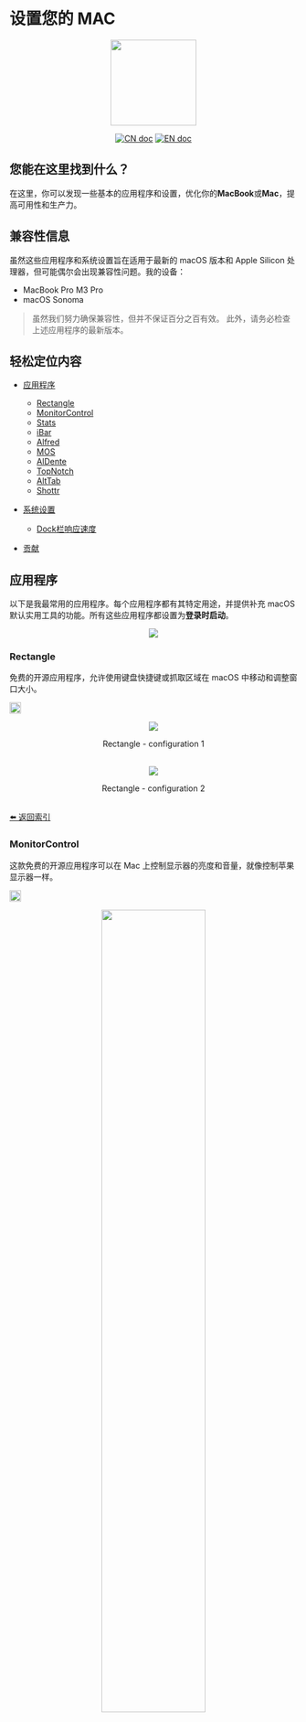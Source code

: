 # 设置您的 MAC
<p align="center"><img src="logo.png" width=150px></p> 

<p align="center">
<a href="README_CN.md"><img src="https://img.shields.io/badge/文档-中文版-blue.svg" alt="CN doc"></a>
<a href="../README.md"><img src="https://img.shields.io/badge/document-English-blue.svg" alt="EN doc"></a>
</p>

## 您能在这里找到什么？
在这里，你可以发现一些基本的应用程序和设置，优化你的**MacBook**或**Mac**，提高可用性和生产力。

## 兼容性信息
虽然这些应用程序和系统设置旨在适用于最新的 macOS 版本和 Apple Silicon 处理器，但可能偶尔会出现兼容性问题。我的设备：

- MacBook Pro M3 Pro
- macOS Sonoma

> 虽然我们努力确保兼容性，但并不保证百分之百有效。
> 此外，请务必检查上述应用程序的最新版本。


## 轻松定位内容
- [应用程序](#应用程序)
  - [Rectangle](#rectangle)
  - [MonitorControl](#monitorcontrol)
  - [Stats](#stats)
  - [iBar](#ibar)
  - [Alfred](#alfred)
  - [MOS](#mos)
  - [AlDente](#aldente)
  - [TopNotch](#topnotch)
  - [AltTab](#alttab)
  - [Shottr](#shottr)

- [系统设置](#系统设置)
  - [Dock栏响应速度](#dock栏响应速度)

- [贡献](#贡献)

## 应用程序
以下是我最常用的应用程序。每个应用程序都有其特定用途，并提供补充 macOS 默认实用工具的功能。所有这些应用程序都设置为**登录时启动**。

<p align="center"><img src="applications.png" width=auto></p> 

### Rectangle
免费的开源应用程序，允许使用键盘快捷键或抓取区域在 macOS 中移动和调整窗口大小。

<a href="https://rectangleapp.com/"><img src="https://img.shields.io/badge/download-here-blue.svg" height=20px></a>

<p align="center"><img src="rectangle/rectangle-config.png">
<p align="center" justify="center">Rectangle - configuration 1<br><br />


<p align="center"><img src="rectangle/rectangle-config2.png">
<p align="center" justify="center">Rectangle - configuration 2<br><br />

[⬅️ 返回索引](#轻松定位内容)

### MonitorControl
这款免费的开源应用程序可以在 Mac 上控制显示器的亮度和音量，就像控制苹果显示器一样。

<a href="https://github.com/MonitorControl/MonitorControl"><img src="https://img.shields.io/badge/download-here-blue.svg" height=20px></a>

<p align="center"><img src="monitorControl/monitorControl-mockup.png" width=60%>
<p align="center" justify="center">MonitorControl - menu bar<br><br />

<p align="center"><img src="monitorControl/monitorControl-config.png">
<p align="center" justify="center">MonitorControl - configuration<br><br />

[⬅️ 返回索引](#轻松定位内容)

### Stats
你可能已经注意到，我的 Mac 的统计数据现在可以方便地显示在状态栏中。这都要归功于我最喜欢的一款应用程序，它让我可以直接从菜单栏监控几乎所有组件。

<a href="https://github.com/exelban/stats"><img src="https://img.shields.io/badge/download-here-orange.svg" height=20px></a>

<p align="center"><img src="stats/stats-mockup1.png" width=60%>
<p align="center" justify="center">Stats - menu bar<br><br />

<p align="center"><img src="stats/stats-mockup2.png">
<p align="center" justify="center">Stats - monitors available<br><br />

> 我个人主要使用电源、风扇、CPU 和内存使用情况功能。不过，还有很多其他功能可供您自行探索。

#### CPU 监控配置
**⚠️ 警告： 此内容包含多个图像。**

<p align="center"><img src="stats/stats-cpu.png" width=50%>
<p align="center" justify="center">Stats - cpu usage<br><br />

<p align="center"><img src="stats/stats-cpu1.png">
<p align="center" justify="center">Stats - cpu configuration 1<br><br />

<p align="center"><img src="stats/stats-cpu2.png">
<p align="center" justify="center">Stats - cpu configuration 2<br><br />

<p align="center"><img src="stats/stats-cpu3.png">
<p align="center" justify="center">Stats - cpu configuration 3<br><br />

#### RAM 监视器配置

<p align="center"><img src="stats-ram.png" width=50%>
<p align="center" justify="center">Stats - ram usage<br><br />

<p align="center"><img src="stats/stats-ram1.png">
<p align="center" justify="center">Stats - ram configuration 1<br><br />

<p align="center"><img src="stats/stats-ram2.png">
<p align="center" justify="center">Stats - ram configuration 2<br><br />

<p align="center"><img src="stats/stats-ram3.png">
<p align="center" justify="center">Stats - ram configuration 3<br><br />

#### 风扇监视器配置

<p align="center"><img src="stats/stats-fans.png" width=50%>
<p align="center" justify="center">Stats - fans usage (bottom) in RPM<br><br />

<p align="center"><img src="stats/stats-fans1.png">
<p align="center" justify="center">Stats - fans configuration 1<br><br />

<p align="center"><img src="stats/stats-fans2.png">
<p align="center" justify="center">Stats - fans configuration 2<br><br />

#### 电源监控器配置
<p align="center"><img src="stats/stats-fans.png" width=50%>
<p align="center" justify="center">Stats - fans usage (top)<br><br />

<p align="center"><img src="stats/stats-battery1.png">
<p align="center" justify="center">Stats - power configuration 1<br><br />

<p align="center"><img src="stats/stats-battery2.png">
<p align="center" justify="center">Stats - power configuration 2<br><br />

[⬅️ 返回索引](#轻松定位内容)

### iBar
随着苹果硅处理器的问世，刘海的引入导致菜单栏空间有限。有了这款 app，你可以直接在菜单栏上将占据空间的图标归类到一个固定的文件夹中。

<a href="https://apps.apple.com/pt/app/ibar-menubar-icon-control-tool/id6443843900?l=en-GB&mt=12"><img src="https://img.shields.io/badge/download-here-purple.svg" height=20px></a>

<p align="center"><img src="iBar/ibar-mockup.png">
<p align="center" justify="center">iBar - menu bar<br><br />

就我而言，我通常会隐藏除统计监视器之外的所有内容。
<p align="center"><img src="iBar/ibar-config.png">
<p align="center" justify="center">iBar - configuration<br><br />

[⬅️ 返回索引](#轻松定位内容)

### Alfred
Mac 版 Spotlight 的升级版本，增强了本地和网络搜索功能，可进行更详细、更全面的搜索。

<a href="https://www.alfredapp.com/"><img src="https://img.shields.io/badge/download-here-green.svg" height=20px></a>

<p align="center"><img src="alfred/alfred-mockup.png">
<p align="center" justify="center">Alfred - search functionality<br><br />

<p align="center"><img src="alfred/alfred-config.png">
<p align="center" justify="center">Alfred - configuration<br><br />

[⬅️ 返回索引](#轻松定位内容)

### MOS
对 Mac 上默认的鼠标滚动方向感到沮丧？有了这款应用程序，你就可以根据自己的喜好，扭转 "不自然 "的外部鼠标滚动方向。只需下载，即可轻松使用。

<a href="https://mos.caldis.me/"><img src="https://img.shields.io/badge/download-here-blue.svg" height=20px></a>

<p align="center"><img src="mos/mos-config.png">
<p align="center" justify="center">MOS - configuration<br><br />

[⬅️ 返回索引](#轻松定位内容)

### AlDente
如果你和我一样，经常将 MacBook 长期连接到充电器上，你可能会担心电池的健康状况。持续 100% 充电可能会对电池造成化学和不可逆的损害。

您可能还听说过[锂离子电池的使用寿命](https://www.apple.com/batteries/why-lithium-ion/)，通常约为 1000 个充电周期。当你的 MacBook 一直插在电源插座上时，即使在充电过程中，系统也可能从电池中汲取电能，从而进一步加速电池的老化。

回到**Aldente** - 这款应用程序提供了一种解决方案，它允许你设置电池电量上限，确保系统只从电源而不是电池中获取能量。我强烈建议升级到专业版，以便对 Mac 的电池健康状况进行更深入的管理，不过免费版也足以满足基本的基础功能需求。

<a href="https://github.com/AppHouseKitchen/AlDente-Charge-Limiter"><img src="https://img.shields.io/badge/download-here-red.svg" height=20px></a>

<p align="center"><img src="aldente/aldente-mockup.png">
<p align="center" justify="center">Aldente - menu bar<br><br />

<p align="center"><img src="aldente/battery-not-charging.png">
<p align="center" justify="center">Aldente - system battery not charging<br><br />

<p align="center"><img src=aldente/aldente-premium1.png">
<p align="center" justify="center">Aldente - premium functionalities 1<br><br />

<p align="center"><img src="aldente/aldente-premium2.png">
<p align="center" justify="center">Aldente - premium functionalities 2<br><br />

<p align="center"><img src="aldente/aldente-premium3.png">
<p align="center" justify="center">Aldente - premium functionalities 3<br><br />

<p align="center"><img src="aldente/aldente-premium4.png">
<p align="center" justify="center">Aldente - premium functionalities 4<br><br />

[⬅️ 返回索引](#轻松定位内容)

### TopNotch
你可以根据需要在新款 MacBook 上隐藏或显示刘海。

<a href="https://topnotch.app/"><img src="https://img.shields.io/badge/download-here-pink.svg" height=20px></a>

<p align="center"><img src="topNotch/topnotch-off.png">
<p align="center" justify="center">Top Notch - disabled<br><br />

<p align="center"><img src="topNotch/topnotch-on.png">
<p align="center" justify="center">Top Notch - enabled<br><br />

[⬅️ 返回索引](#轻松定位内容)

### AltTab
它为 macOS 带来了 Windows "alt-tab "窗口切换器的强大功能，也可以根据需要进行自定义。

<a href="https://alt-tab-macos.netlify.app/"><img src="https://img.shields.io/badge/download-here-yellow.svg" height=20px></a>

<p align="center"><img src="alttab/alttab-mockup.png">
<p align="center" justify="center">Alt Tab - feature<br><br />

<p align="center"><img src="alttab/alttab-config.png">
<p align="center" justify="center">Alt Tab - configuration<br><br />

[⬅️ 返回索引](#轻松定位内容)

### Shottr
一款多功能截图工具，提供一系列功能来增强你的截图体验。本文档中的所有截图都是使用 Shottr 截取的。

<a href="https://shottr.cc/"><img src="https://img.shields.io/badge/download-here-green.svg" height=20px></a>

<p align="center"><img src="shottr/shottr-config.png">
<p align="center" justify="center">Shottr - configuration<br><br />

[⬅️ 返回索引](#轻松定位内容)

## 系统设置

### Dock栏响应速度
Mac Dock栏有时会占用桌面空间。你可以使用组合键**⌥⌘D**来隐藏/显示 Dock。不过，Dock 重新出现的动画速度太慢。

- 要让 Dock 在需要时**立即**跃回视图，而不是滑动，请在终端中键入以下内容：
```bash
defaults write com.apple.dock autohide-time-modifier -int 0; killall Dock
```

- 如果想让重新出现的动画**持续几秒**，请在终端中键入以下内容：
```bash
defaults write com.apple.dock autohide-time-modifier -float 0.15; killall Dock
```

> 要解释一下，用任何数字改变 "0.15 "都可以让你进行调整，因为它代表了停靠点完全重现所需的时间（以秒为单位）。

- 要**恢复**默认的滑动效果，请键入以下内容：
```bash
defaults delete com.apple.dock autohide-time-modifier; killall Dock
```

[⬅️ 返回索引](#轻松定位内容)


## 贡献  
我将关注此repository，并根据需要进行升级。我们鼓励并欢迎贡献，请随时根据需要进行调整和修改。

